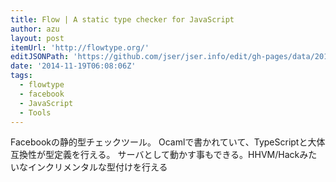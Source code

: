 ```yaml
---
title: Flow | A static type checker for JavaScript
author: azu
layout: post
itemUrl: 'http://flowtype.org/'
editJSONPath: 'https://github.com/jser/jser.info/edit/gh-pages/data/2014/11/index.json'
date: '2014-11-19T06:08:06Z'
tags:
  - flowtype
  - facebook
  - JavaScript
  - Tools
---
```

Facebookの静的型チェックツール。
Ocamlで書かれていて、TypeScriptと大体互換性が型定義を行える。
サーバとして動かす事もできる。HHVM/Hackみたいなインクリメンタルな型付けを行える
